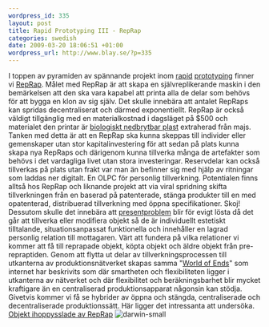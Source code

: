 ```yaml
--- 
wordpress_id: 335 
layout: post
title: Rapid Prototyping III - RepRap 
categories: swedish 
date: 2009-03-20 18:06:51 +01:00 
wordpress_url: http://www.blay.se/?p=335 
---
```


I toppen av pyramiden av spännande projekt inom [rapid](http://www.blay.se/2009/03/13/rapid-prototyping-i-personlig-tillverkning/) [prototyping](http://www.blay.se/2009/03/19/rapid-protopyting-ii-produktionsforhallanden/) finner vi [RepRap](http://reprap.org/bin/view/Main/WebHome). Målet med RepRap är att skapa en självreplikerande maskin i den bemärkelsen att den ska vara kapabel att printa alla de delar som behövs för att bygga en klon av sig själv. Det skulle innebära att antalet RepRaps kan spridas decentraliserat och därmed exponentiellt. RepRap är också väldigt tillgänglig med en materialkostnad i dagsläget på $500 och materialet den printar är [biologiskt nedbrytbar plast](http://en.wikipedia.org/wiki/Polylactic_acid) extraherad från majs. Tanken med detta är att en RepRap ska kunna skeppas till individer eller gemenskaper utan stor kapitalinvestering för att sedan på plats kunna skapa nya RepRaps och därigenom kunna tillverka många de artefakter som behövs i det vardagliga livet utan stora investeringar. Reservdelar kan också tillverkas på plats utan frakt var man än befinner sig med hjälp av ritningar som laddas ner digitalt. En OLPC för personlig tillverkning. Potentialen finns alltså hos RepRap och liknande projekt att via viral spridning skifta tillverkningen från en baserad på patenterade, stänga produkter till en med opatenterad, distribuerad tillverkning med öppna specifikationer. Skoj! Dessutom skulle det innebära att [presentproblem](http://www.guardian.co.uk/commentisfree/2009/mar/07/obama-gordon-brown-gift-exchange) blir för evigt lösta då det går att tillverka eller modifiera objekt så de är individuellt estetiskt tilltalande, situationsanpassat funktionella och innehåller en lagrad personlig relation till mottagaren. Värt att fundera på vilka relationer vi kommer att få till reprapade objekt, köpta objekt och äldre objekt från pre-repraptiden. Genom att flytta ut delar av tillverkningsprocessen till utkanterna av produktionsnätverket skapas samma "[World of Ends](http://www.worldofends.com/)" som internet har beskrivits som där smartheten och flexibiliteten ligger i utkanterna av nätverket och där flexibilitet och beräkningsbarhet blir mycket kraftigare än en centraliserad produktionsapparat någonsin kan stödja. Givetvis kommer vi få se hybrider av öppna och stängda, centraliserade och decentraliserade produktionssätt. Här ligger det intressanta att undersöka. [Objekt ihoppysslade av RepRap](http://reprap.org/bin/view/Main/ItemsMade) ![darwin-small](http://www.blay.se/wp-content/uploads/2009/03/darwin-small.jpg "darwin-small") 
